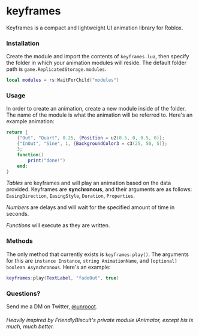 # keyframes
Keyframes is a compact and lightweight UI animation library for Roblox.

### Installation
Create the module and import the contents of ``keyframes.lua``, then specify the folder in which your animation modules will reside. The default folder path is ``game.ReplicatedStorage.modules``.

```lua
local modules = rs:WaitForChild("modules")
```

### Usage
In order to create an animation, create a new module inside of the folder. The name of the module is what the animation will be referred to. Here's an example animation:

```lua
return {
	{"Out", "Quart", 0.25, {Position = u2(0.5, 0, 0.5, 0)};
	{"InOut", "Sine", 1, {BackgroundColor3 = c3(25, 50, 5)};
	3;
	function()
		print("done!")
	end;
}
```

*Tables* are keyframes and will play an animation based on the data provided. Keyframes are **synchronous**, and their arguments are as follows: ``EasingDirection``, ``EasingStyle``, ``Duration``, ``Properties``.

*Numbers* are delays and will wait for the specified amount of time in seconds.

*Functions* will execute as they are written.

### Methods
The only method that currently exists is ``keyframes:play()``. The arguments for this are ``instance Instance``, ``string AnimationName``, and ``[optional] boolean Asynchronous``. Here's an example:

```lua
keyframes:play(TextLabel, "fadeOut", true)
```

### Questions?
Send me a DM on Twitter, [@unrooot](https://twitter.com/unrooot).

###### Heavily inspired by FriendlyBiscuit's private module iAnimator, except his is much, much better.